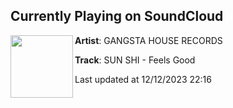 ## Currently Playing on SoundCloud

[<img align="left" width="100" src="https://i1.sndcdn.com/artworks-afFBJczzzzdtl3Hs-A8RHhQ-t500x500.jpg">](https://soundcloud.com/gangstahouserec/sun-shi-feels-good-1)

**Artist**: GANGSTA HOUSE RECORDS 

**Track**: SUN SHI - Feels Good

Last updated at 12/12/2023 22:16
